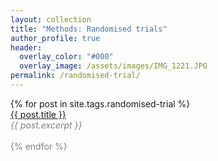 ```yaml
---
layout: collection
title: "Methods: Randomised trials"
author_profile: true
header:  
  overlay_color: "#000"
  overlay_image: /assets/images/IMG_1221.JPG
permalink: /randomised-trial/
---
```


<dl>
  {% for post in site.tags.randomised-trial %}
       <dt><a href="{{ post.url }}">{{ post.title }}</a></dt>
       <font color="gray"><em>{{ post.excerpt }}<br></em>
       <br>
  {% endfor %}


